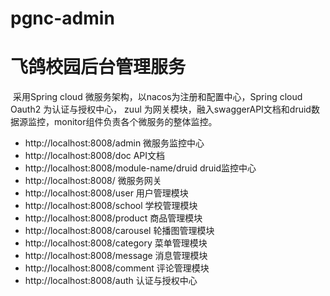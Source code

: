 # pgnc-admin
# 飞鸽校园后台管理服务
​		采用Spring cloud 微服务架构，以nacos为注册和配置中心，Spring cloud Oauth2 为认证与授权中心，
zuul 为网关模块，融入swaggerAPI文档和druid数据源监控，monitor组件负责各个微服务的整体监控。

+ http://localhost:8008/admin    微服务监控中心
+ http://localhost:8008/doc    API文档
+ http://localhost:8008/module-name/druid    druid监控中心
+ http://localhost:8008/    微服务网关
+ http://localhost:8008/user    用户管理模块
+ http://localhost:8008/school    学校管理模块
+ http://localhost:8008/product    商品管理模块
+ http://localhost:8008/carousel    轮播图管理模块
+ http://localhost:8008/category    菜单管理模块
+ http://localhost:8008/message    消息管理模块
+ http://localhost:8008/comment    评论管理模块
+ http://localhost:8008/auth    认证与授权中心